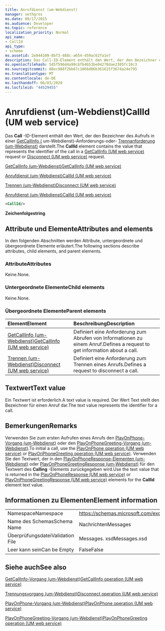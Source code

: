 ```yaml
---
title: Anrufdienst (um-Webdienst)
manager: sethgros
ms.date: 09/17/2015
ms.audience: Developer
ms.topic: reference
localization_priority: Normal
api_name:
- CallId
api_type:
- schema
ms.assetid: 2e044109-8bf3-488c-a654-459ac62fa1e7
description: Das Call-ID-Element enthält den Wert, der den Bezeichner des Aufrufs in einer GetCallInfo (um-Webdienst)-Anforderungs-oder-Trennanforderung (um-Webdienst) darstellt.
ms.openlocfilehash: 5d5f596d4a98cbfb4b53be04278dae2305fc10c3
ms.sourcegitcommit: 88ec988f2bb67c1866d06b361615f3674a24e795
ms.translationtype: MT
ms.contentlocale: de-DE
ms.lasthandoff: 06/03/2020
ms.locfileid: "44529455"
---
```

# <a name="callid-um-web-service"></a><span data-ttu-id="bd791-103">Anrufdienst (um-Webdienst)</span><span class="sxs-lookup"><span data-stu-id="bd791-103">CallId (UM web service)</span></span>

<span data-ttu-id="bd791-104">Das **Call** -ID-Element enthält den Wert, der den Bezeichner des Aufrufs in einer [GetCallInfo (](getcallinfo-um-web-service.md) um-Webdienst)-Anforderungs-oder- [Trennanforderung (um-Webdienst)](disconnect-um-web-service.md) darstellt.</span><span class="sxs-lookup"><span data-stu-id="bd791-104">The **CallId** element contains the value that represents the identifier of the call in a [GetCallInfo (UM web service)](getcallinfo-um-web-service.md) request or [Disconnect (UM web service)](disconnect-um-web-service.md) request.</span></span> 
  
[<span data-ttu-id="bd791-105">GetCallInfo (um-Webdienst)</span><span class="sxs-lookup"><span data-stu-id="bd791-105">GetCallInfo (UM web service)</span></span>](getcallinfo-um-web-service.md)
  
[<span data-ttu-id="bd791-106">Anrufdienst (um-Webdienst)</span><span class="sxs-lookup"><span data-stu-id="bd791-106">CallId (UM web service)</span></span>](callid-um-web-service.md)
  
[<span data-ttu-id="bd791-107">Trennen (um-Webdienst)</span><span class="sxs-lookup"><span data-stu-id="bd791-107">Disconnect (UM web service)</span></span>](disconnect-um-web-service.md)
  
[<span data-ttu-id="bd791-108">Anrufdienst (um-Webdienst)</span><span class="sxs-lookup"><span data-stu-id="bd791-108">CallId (UM web service)</span></span>](callid-um-web-service.md)
  
```xml
<CallId/>
```

 <span data-ttu-id="bd791-109">**Zeichenfolge**</span><span class="sxs-lookup"><span data-stu-id="bd791-109">**string**</span></span>
## <a name="attributes-and-elements"></a><span data-ttu-id="bd791-110">Attribute und Elemente</span><span class="sxs-lookup"><span data-stu-id="bd791-110">Attributes and elements</span></span>

<span data-ttu-id="bd791-111">In den folgenden Abschnitten werden Attribute, untergeordnete und übergeordnete Elemente erläutert.</span><span class="sxs-lookup"><span data-stu-id="bd791-111">The following sections describe attributes, child elements, and parent elements.</span></span>
  
### <a name="attributes"></a><span data-ttu-id="bd791-112">Attribute</span><span class="sxs-lookup"><span data-stu-id="bd791-112">Attributes</span></span>

<span data-ttu-id="bd791-113">Keine.</span><span class="sxs-lookup"><span data-stu-id="bd791-113">None.</span></span>
  
### <a name="child-elements"></a><span data-ttu-id="bd791-114">Untergeordnete Elemente</span><span class="sxs-lookup"><span data-stu-id="bd791-114">Child elements</span></span>

<span data-ttu-id="bd791-115">Keine.</span><span class="sxs-lookup"><span data-stu-id="bd791-115">None.</span></span>
  
### <a name="parent-elements"></a><span data-ttu-id="bd791-116">Übergeordnete Elemente</span><span class="sxs-lookup"><span data-stu-id="bd791-116">Parent elements</span></span>

|<span data-ttu-id="bd791-117">**Element**</span><span class="sxs-lookup"><span data-stu-id="bd791-117">**Element**</span></span>|<span data-ttu-id="bd791-118">**Beschreibung**</span><span class="sxs-lookup"><span data-stu-id="bd791-118">**Description**</span></span>|
|:-----|:-----|
|[<span data-ttu-id="bd791-119">GetCallInfo (um-Webdienst)</span><span class="sxs-lookup"><span data-stu-id="bd791-119">GetCallInfo (UM web service)</span></span>](getcallinfo-um-web-service.md) <br/> |<span data-ttu-id="bd791-120">Definiert eine Anforderung zum Abrufen von Informationen zu einem Anruf.</span><span class="sxs-lookup"><span data-stu-id="bd791-120">Defines a request to get information about a call.</span></span>  <br/> |
|[<span data-ttu-id="bd791-121">Trennen (um-Webdienst)</span><span class="sxs-lookup"><span data-stu-id="bd791-121">Disconnect (UM web service)</span></span>](disconnect-um-web-service.md) <br/> |<span data-ttu-id="bd791-122">Definiert eine Anforderung zum Trennen eines Anrufs.</span><span class="sxs-lookup"><span data-stu-id="bd791-122">Defines a request to disconnect a call.</span></span>  <br/> |
   
## <a name="text-value"></a><span data-ttu-id="bd791-123">Textwert</span><span class="sxs-lookup"><span data-stu-id="bd791-123">Text value</span></span>

<span data-ttu-id="bd791-124">Ein Textwert ist erforderlich.</span><span class="sxs-lookup"><span data-stu-id="bd791-124">A text value is required.</span></span> <span data-ttu-id="bd791-125">Der Wert Text stellt den Bezeichner für einen Anruf dar.</span><span class="sxs-lookup"><span data-stu-id="bd791-125">The text value represents the identifier for a call.</span></span>
  
## <a name="remarks"></a><span data-ttu-id="bd791-126">Bemerkungen</span><span class="sxs-lookup"><span data-stu-id="bd791-126">Remarks</span></span>

<span data-ttu-id="bd791-127">Verwenden Sie zum ersten Aufrufen eines Anrufs den [PlayOnPhone-Vorgang (um-Webdienst)](playonphone-operation-um-web-service.md) oder den [PlayOnPhoneGreeting-Vorgang (um-Webdienst)](playonphonegreeting-operation-um-web-service.md).</span><span class="sxs-lookup"><span data-stu-id="bd791-127">To initial a call, use the [PlayOnPhone operation (UM web service)](playonphone-operation-um-web-service.md) or [PlayOnPhoneGreeting operation (UM web service)](playonphonegreeting-operation-um-web-service.md).</span></span> <span data-ttu-id="bd791-128">Verwenden Sie den Textwert, der in den [PlayOnPhoneResponse-Elementen (um-Webdienst)](playonphoneresponse-um-web-service.md) oder [PlayOnPhoneGreetingResponse (um-Webdienst)](playonphonegreetingresponse-um-web-service.md) für den Textwert des **Calling** -Elements zurückgegeben wird.</span><span class="sxs-lookup"><span data-stu-id="bd791-128">Use the text value that is returned in the [PlayOnPhoneResponse (UM web service)](playonphoneresponse-um-web-service.md) or [PlayOnPhoneGreetingResponse (UM web service)](playonphonegreetingresponse-um-web-service.md) elements for the **CallId** element text value.</span></span> 
  
## <a name="element-information"></a><span data-ttu-id="bd791-129">Informationen zu Elementen</span><span class="sxs-lookup"><span data-stu-id="bd791-129">Element information</span></span>

|||
|:-----|:-----|
|<span data-ttu-id="bd791-130">Namespace</span><span class="sxs-lookup"><span data-stu-id="bd791-130">Namespace</span></span>  <br/> |https://schemas.microsoft.com/exchange/services/2006/messages  <br/> |
|<span data-ttu-id="bd791-131">Name des Schemas</span><span class="sxs-lookup"><span data-stu-id="bd791-131">Schema Name</span></span>  <br/> |<span data-ttu-id="bd791-132">Nachrichten</span><span class="sxs-lookup"><span data-stu-id="bd791-132">Messages</span></span>  <br/> |
|<span data-ttu-id="bd791-133">Überprüfungsdatei</span><span class="sxs-lookup"><span data-stu-id="bd791-133">Validation File</span></span>  <br/> |<span data-ttu-id="bd791-134">Messages. xsd</span><span class="sxs-lookup"><span data-stu-id="bd791-134">Messages.xsd</span></span>  <br/> |
|<span data-ttu-id="bd791-135">Leer kann sein</span><span class="sxs-lookup"><span data-stu-id="bd791-135">Can be Empty</span></span>  <br/> |<span data-ttu-id="bd791-136">False</span><span class="sxs-lookup"><span data-stu-id="bd791-136">False</span></span>  <br/> |
   
## <a name="see-also"></a><span data-ttu-id="bd791-137">Siehe auch</span><span class="sxs-lookup"><span data-stu-id="bd791-137">See also</span></span>



[<span data-ttu-id="bd791-138">GetCallInfo-Vorgang (um-Webdienst)</span><span class="sxs-lookup"><span data-stu-id="bd791-138">GetCallInfo operation (UM web service)</span></span>](getcallinfo-operation-um-web-service.md)
  
[<span data-ttu-id="bd791-139">Trennungsvorgang (um-Webdienst)</span><span class="sxs-lookup"><span data-stu-id="bd791-139">Disconnect operation (UM web service)</span></span>](disconnect-operation-um-web-service.md)
  
[<span data-ttu-id="bd791-140">PlayOnPhone-Vorgang (um-Webdienst)</span><span class="sxs-lookup"><span data-stu-id="bd791-140">PlayOnPhone operation (UM web service)</span></span>](playonphone-operation-um-web-service.md)
  
[<span data-ttu-id="bd791-141">PlayOnPhoneGreeting-Vorgang (um-Webdienst)</span><span class="sxs-lookup"><span data-stu-id="bd791-141">PlayOnPhoneGreeting operation (UM web service)</span></span>](playonphonegreeting-operation-um-web-service.md)

